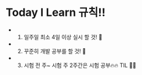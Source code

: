 # Today I Learn 규칙!!
- 1. 일주일 최소 4일 이상 실시 할 것! :whale:
- 2. 꾸준히 개발 공부를 할 것! 🐬
- 3. 시험 전 주~ 시험 주 2주간은 시험 공부🔥🔥 TIL 🙅‍♂️
